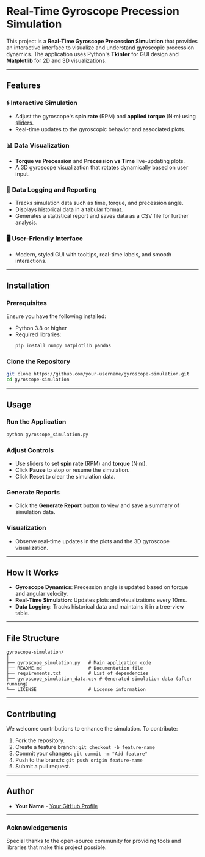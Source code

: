 
# Real-Time Gyroscope Precession Simulation

This project is a **Real-Time Gyroscope Precession Simulation** that provides an interactive interface to visualize and understand gyroscopic precession dynamics. The application uses Python's **Tkinter** for GUI design and **Matplotlib** for 2D and 3D visualizations.

---

## Features

### 🌀 **Interactive Simulation**
- Adjust the gyroscope's **spin rate** (RPM) and **applied torque** (N·m) using sliders.
- Real-time updates to the gyroscopic behavior and associated plots.

### 📊 **Data Visualization**
- **Torque vs Precession** and **Precession vs Time** live-updating plots.
- A 3D gyroscope visualization that rotates dynamically based on user input.

### 📂 **Data Logging and Reporting**
- Tracks simulation data such as time, torque, and precession angle.
- Displays historical data in a tabular format.
- Generates a statistical report and saves data as a CSV file for further analysis.

### 🖥️ **User-Friendly Interface**
- Modern, styled GUI with tooltips, real-time labels, and smooth interactions.

---

## Installation

### Prerequisites
Ensure you have the following installed:
- Python 3.8 or higher
- Required libraries:
  ```bash
  pip install numpy matplotlib pandas
  ```

### Clone the Repository
```bash
git clone https://github.com/your-username/gyroscope-simulation.git
cd gyroscope-simulation
```

---

## Usage

### Run the Application
```bash
python gyroscope_simulation.py
```

### Adjust Controls
- Use sliders to set **spin rate** (RPM) and **torque** (N·m).
- Click **Pause** to stop or resume the simulation.
- Click **Reset** to clear the simulation data.

### Generate Reports
- Click the **Generate Report** button to view and save a summary of simulation data.

### Visualization
- Observe real-time updates in the plots and the 3D gyroscope visualization.

---

## How It Works

- **Gyroscope Dynamics**: Precession angle is updated based on torque and angular velocity.
- **Real-Time Simulation**: Updates plots and visualizations every 10ms.
- **Data Logging**: Tracks historical data and maintains it in a tree-view table.

---

## File Structure

```
gyroscope-simulation/
│
├── gyroscope_simulation.py   # Main application code
├── README.md                 # Documentation file
├── requirements.txt          # List of dependencies
├── gyroscope_simulation_data.csv # Generated simulation data (after running)
└── LICENSE                   # License information
```
---

## Contributing

We welcome contributions to enhance the simulation. To contribute:
1. Fork the repository.
2. Create a feature branch: `git checkout -b feature-name`
3. Commit your changes: `git commit -m "Add feature"`
4. Push to the branch: `git push origin feature-name`
5. Submit a pull request.

---


## Author

- **Your Name** - [Your GitHub Profile](https://github.com/Phani69)

---

### Acknowledgements
Special thanks to the open-source community for providing tools and libraries that make this project possible.
